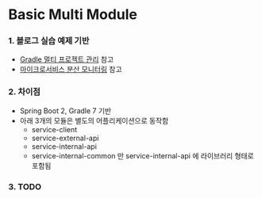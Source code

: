 # Basic Multi Module

### 1. 블로그 실습 예제 기반

* [Gradle 멀티 프로젝트 관리](https://jojoldu.tistory.com/123 "Gradle 멀티 프로젝트 관리") 참고
* [마이크로서비스 분산 모니터링](https://brunch.co.kr/@springboot/58 "마이크로서비스 분산 모니터링") 참고

### 2. 차이점

* Spring Boot 2, Gradle 7 기반
* 아래 3개의 모듈은 별도의 어플리케이션으로 동작함
    * service-client
    * service-external-api
    * service-internal-api
    * service-internal-common 만 service-internal-api 에 라이브러리 형태로 포함됨

### 3. TODO
